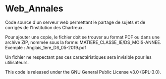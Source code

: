 # Web_Annales
Code source d'un serveur web permettant le partage de sujets et de corrigés de l'Institution des Chartreux.

Pour ajouter une copie, le fichier doit se trouver au format PDF ou dans une archive ZIP, nommée sous la forme:
MATIERE_CLASSE_IE/DS_MOIS-ANNEE. Exemple : Anglais_1ere_DS_05-2019.pdf

Un fichier ne respectant pas ces caractéristiques sera invisible pour les utilisateurs. 



This code is released under the GNU General Public License v3.0 (GPL-3.0).
